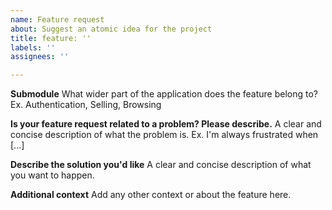 ```yaml
---
name: Feature request
about: Suggest an atomic idea for the project
title: feature: ''
labels: ''
assignees: ''

---
```


**Submodule**
What wider part of the application does the feature belong to? Ex. Authentication, Selling, Browsing

**Is your feature request related to a problem? Please describe.**
A clear and concise description of what the problem is. Ex. I'm always frustrated when [...]

**Describe the solution you'd like**
A clear and concise description of what you want to happen.

**Additional context**
Add any other context or about the feature here.
